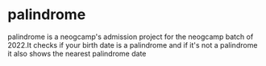 # palindrome

palindrome is a neogcamp's admission project for the neogcamp batch of 2022.It checks if your birth date is a palindrome and if it's not a palindrome it also shows the nearest palindrome date

